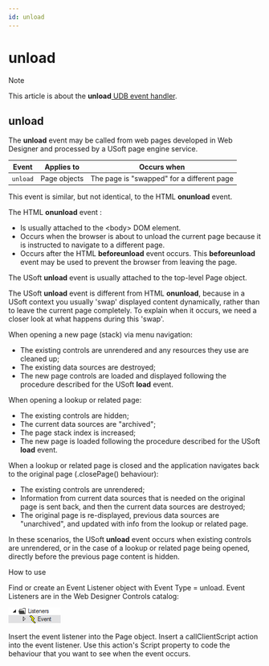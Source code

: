 ```yaml
---
id: unload
---
```


# unload



> [!NOTE]
> This article is about the **unload**[ UDB event handler](/docs/Web_and_app_UIs/UDB_Events).

## **unload**

The **unload** event may be called from web pages developed in Web Designer and processed by a USoft page engine service.

|**Event**|**Applies to**|**Occurs when**|
|--------|--------|--------|
|`unload`|Page objects|The page is "swapped" for a different page|



This event is similar, but not identical, to the HTML **onunload** event.

The HTML **onunload** event :

- Is usually attached to the \<body> DOM element.
- Occurs when the browser is about to unload the current page because it is instructed to navigate to a different page.
- Occurs after the HTML **beforeunload** event occurs. This **beforeunload** event may be used to prevent the browser from leaving the page.

The USoft **unload** event is usually attached to the top-level Page object.

The USoft **unload** event is different from HTML **onunload**, because in a USoft context you usually 'swap' displayed content dynamically, rather than to leave the current page completely. To explain when it occurs, we need a closer look at what happens during this 'swap'.

When opening a new page (stack) via menu navigation:

- The existing controls are unrendered and any resources they use are cleaned up;
- The existing data sources are destroyed;
- The new page controls are loaded and displayed following the procedure described for the USoft **load** event.

When opening a lookup or related page:

- The existing controls are hidden;
- The current data sources are "archived";
- The page stack index is increased;
- The new page is loaded following the procedure described for the USoft **load** event.

When a lookup or related page is closed and the application navigates back to the original page (.closePage() behaviour):

- The existing controls are unrendered;
- Information from current data sources that is needed on the original page is sent back, and then the current data sources are destroyed;
- The original page is re-displayed, previous data sources are "unarchived", and updated with info from the lookup or related page.

In these scenarios, the USoft **unload** event occurs when existing controls are unrendered, or in the case of a lookup or related page being opened, directly before the previous page content is hidden.

How to use

Find or create an Event Listener object with Event Type = unload. Event Listeners are in the Web Designer Controls catalog:

![](./assets/ff8672be-ff07-426e-ba7e-0ecf37444b63.png)

Insert the event listener into the Page object. Insert a callClientScript action into the event listener. Use this action's Script property to code the behaviour that you want to see when the event occurs.